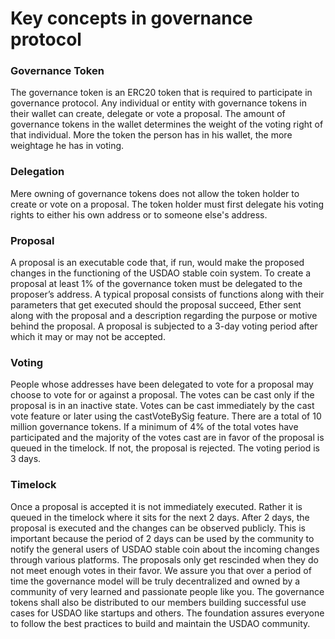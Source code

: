 # Key concepts in governance protocol

### Governance Token

The governance token is an ERC20 token that is required to participate in governance protocol. Any individual or entity with governance tokens in their wallet can create, delegate or vote a proposal. The amount of governance tokens in the wallet determines the weight of the voting right of that individual. More the token the person has in his wallet, the more weightage he has in voting.

### Delegation

Mere owning of governance tokens does not allow the token holder to create or vote on a proposal. The token holder must first delegate his voting rights to either his own address or to someone else's address.

### Proposal <a id="proposal"></a>

A proposal is an executable code that, if run, would make the proposed changes in the functioning of the USDAO stable coin system. To create a proposal at least 1% of the governance token must be delegated to the proposer’s address. A typical proposal consists of functions along with their parameters that get executed should the proposal succeed, Ether sent along with the proposal and a description regarding the purpose or motive behind the proposal. A proposal is subjected to a 3-day voting period after which it may or may not be accepted.

### Voting <a id="voting"></a>

People whose addresses have been delegated to vote for a proposal may choose to vote for or against a proposal. The votes can be cast only if the proposal is in an inactive state. Votes can be cast immediately by the cast vote feature or later using the castVoteBySig feature. There are a total of 10 million governance tokens. If a minimum of 4% of the total votes have participated and the majority of the votes cast are in favor of the proposal is queued in the timelock. If not, the proposal is rejected. The voting period is 3 days.

### Timelock <a id="timelock"></a>

Once a proposal is accepted it is not immediately executed. Rather it is queued in the timelock where it sits for the next 2 days. After 2 days, the proposal is executed and the changes can be observed publicly. This is important because the period of 2 days can be used by the community to notify the general users of USDAO stable coin about the incoming changes through various platforms. The proposals only get rescinded when they do not meet enough votes in their favor. We assure you that over a period of time the governance model will be truly decentralized and owned by a community of very learned and passionate people like you. The governance tokens shall also be distributed to our members building successful use cases for USDAO like startups and others. The foundation assures everyone to follow the best practices to build and maintain the USDAO community.



